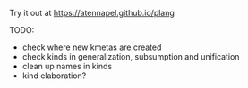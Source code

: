 Try it out at https://atennapel.github.io/plang

TODO:
- check where new kmetas are created
- check kinds in generalization, subsumption and unification
- clean up names in kinds
- kind elaboration?
